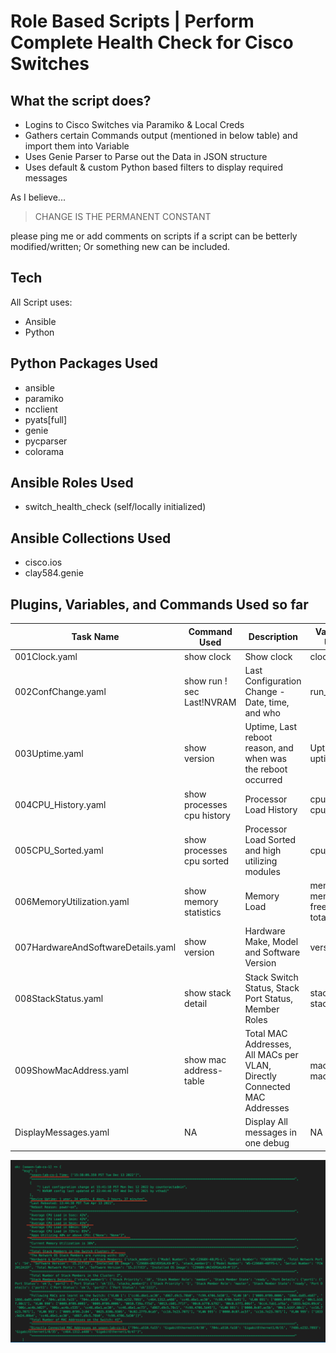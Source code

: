 # Role Based Scripts | Perform Complete Health Check for Cisco Switches
## What the script does?

- Logins to Cisco Switches via Paramiko & Local Creds
- Gathers certain Commands output (mentioned in below table) and import them into Variable
- Uses Genie Parser to Parse out the Data in JSON structure
- Uses default & custom Python based filters to display required messages


As I believe...

> CHANGE IS THE PERMANENT CONSTANT

please ping me or add comments on scripts if a script can be betterly modified/written; Or something new can be included.

## Tech

All Script uses:

- Ansible
- Python

## Python Packages Used
- ansible
- paramiko
- ncclient
- pyats[full]
- genie
- pycparser
- colorama

## Ansible Roles Used
- switch_health_check (self/locally initialized)
 

## Ansible Collections Used
- cisco.ios
- clay584.genie

## Plugins, Variables, and Commands Used so far


| Task Name | Command Used | Description | Variables Used | Pyhon Filters Used |
| ------ | ------ | ------ | ------ | ------ |
| 001Clock.yaml | show clock| Show clock | clock | None |
| 002ConfChange.yaml |show run ! sec Last!NVRAM | Last Configuration Change - Date, time, and who | run_config | None|
| 003Uptime.yaml | show version | Uptime, Last reboot reason, and when was the reboot occurred | Uptime & uptime_data | None|
| 004CPU_History.yaml | show processes cpu history | Processor Load History | cpu & cpu_history | filters/cpu_load.py Cpu60sec, Cpu60min, cpu72hrs|
| 005CPU_Sorted.yaml | show processes cpu sorted | Processor Load Sorted and high utilizing modules| cpu_sorted | filters/cpu_sorted.py Cpu5secload,cpu5minload, cpu1minload, LoadConsumingProcess|
| 006MemoryUtilization.yaml | show memory statistics | Memory Load | mem_stats, mem_data, free_mem, total_mem | ansible defaults|
| 007HardwareAndSoftwareDetails.yaml | show version | Hardware Make, Model and Software Version | version | filters/version_filter.py TotalChassis, HardwareDetails|
| 008StackStatus.yaml | show stack detail | Stack Switch Status, Stack Port Status, Member Roles | stack, stack_data | filters/version_filter.py TotalStackMembers, DisplayStackState |
| 009ShowMacAddress.yaml | show mac address-table | Total MAC Addresses, All MACs per VLAN, Directly Connected MAC Addresses | mac, mac_table | filters/mac_filter.py DisplayMACaddr, TotalMACaddr, DisplayConnectedMAC |
| DisplayMessages.yaml | NA | Display All messages in one debug | NA | NA|

![Final Messages after Completion of the Script](https://github.com/asrivastav-aag/RoleBasedScripts/blob/531c92c878d2de3386f457bf8894882937fda84e/venv_ansible/projects/glimpse.png)
